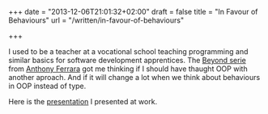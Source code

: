 +++
date = "2013-12-06T21:01:32+02:00"
draft = false
title = "In Favour of Behaviours"
url = "/written/in-favour-of-behaviours"

+++

I used to be a teacher at a vocational school teaching programming and similar basics for software development apprentices.
The [Beyond serie](http://blog.ircmaxell.com/search/label/Beyond) from [Anthony Ferrara](http://blog.ircmaxell.com/) got me thinking if I should have thaught OOP with another aproach. And if it will change a lot when we think about behaviours in OOP instead of type.

Here is the [presentation](/talked/behave.html) I presented at work.
